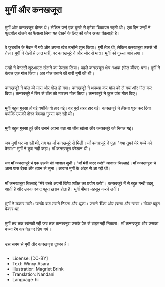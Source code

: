# मुर्गी और कनखजूरा

##
मुर्गी और कनखजूरा दोस्त थे। लेकिन उन्हें एक दूसरे से हमेशा शिकायत रहती थी। एक दिन उन्हों ने फूटबॉल खेलने का फैसला लिया यह देखने के लिए की कौन अच्छा खिलाड़ी है।

##
वे फुटबॉल के मैदान में गये और अपना खेल उन्होंने शुरू किया। मुर्गी तेज़ थी, लेकिन कनखजूरा उससे भी तेज़। मुर्गी ने तेज़ी से लात मारी, पर कनखजूरे ने और जोर से मारा। मुर्गी को गुस्सा आने लगा।

##
उन्हों ने पेनल्टी शूटआउट खेलने का फैसला लिया। पहले कनखजूरा क्षेत्र-रक्षक (गोल कीपर) बना। मुर्गी ने केवल एक गोल किया। अब गोल बचाने की बारी मुर्गी की थी।

##
कनखजूरे ने बॉल को मारा और गोल हो गया। कनखजूरे ने थपथपा कर बॉल को ले गया और गोल कर दिया। कनखजूरे ने सिर से बॉल को मारकर गोल किया। कनखजूरे ने कुल पांच गोल किए।

##
मुर्गी बहुत गुस्सा हो गई क्योंकि वो हार गई। वह बुरी तरह हार गई। कनखजूरे ने हँसना शुरू कर दिया क्योंकि उसकी दोस्त बेवजह गुस्सा कर रही थी।

##
मुर्गी बहुत गुस्सा हुई और उसने अपना बड़ा सा चोंच खोला और कनखजूरे को निगल गई।

##
जब मुर्गी घर जा रही थी, तब वह माँ कनखजूरे से मिली। माँ कनखजूरे ने पूछा "क्या तुमने मेरे बच्चे को देखा?" मुर्गी ने कुछ नही कहा। माँ कनखजूरा परेशान थी।

##
तब माँ कनखजूरे ने एक हल्की सी आवाज़ सुनी। "माँ मेरी मदद करो" आवाज़ चिल्लाई। माँ कनखजूरा ने आस पास देखा और ध्यान से सुना। आवाज़ मुर्गी के अंदर से आ रही थी।

##
माँ कनखजूरा चिल्लाई "मेरे बच्चे अपनी विशेष शक्ति का प्रयोग करो"। कनखजूरे में से बहुत गन्दी बदबू आती है और उनका स्वाद बहुत ख़राब होता है। मुर्गी बीमार महसूस करने लगी।

##
मुर्गी ने डकार मारी। उसके बाद उसने निगला और थूका। उसने छींका और ख़ासा और ख़ासा। गोज़र बहुत बेकार था!

##
मुर्गी तब तक खांसती रही जब तक कनखजूरा उसके पेट से बाहर नही निकला। माँ कनखजूरा और उसका बच्चा रेंग कर पेड़ पर छिप गये।

##
उस समय से मुर्गी और कनखजूरा दुश्मन हैं।

##
* License: [CC-BY]
* Text: Winny Asara
* Illustration: Magriet Brink
* Translation: Nandani
* Language: hi

